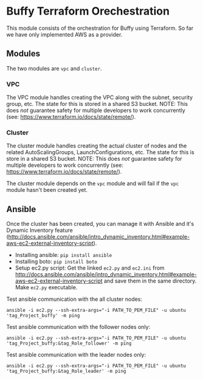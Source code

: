 # Buffy Terraform Orechestration

This module consists of the orchestration for Buffy using Terraform.
So far we have only implemented AWS as a provider.

## Modules

The two modules are `vpc` and `cluster`.

### VPC

The VPC module handles creating the VPC along with the subnet, security group, etc. The state for this is stored in a shared S3 bucket. NOTE: This does *not* guarantee safety for multiple developers to work concurrently (see: https://www.terraform.io/docs/state/remote/).

### Cluster

The cluster module handles creating the actual cluster of nodes and the related AutoScalingGroups, LaunchConfigurations, etc. The state for this is store in a shared S3 bucket. NOTE:
This does *not* guarantee safety for multiple developers to work concurrently (see: https://www.terraform.io/docs/state/remote/).

The cluster module depends on the `vpc` module and will fail if the `vpc` module hasn't been created yet.

## Ansible

Once the cluster has been created, you can manage it with Ansible and it's Dynamic Inventory feature (http://docs.ansible.com/ansible/intro_dynamic_inventory.html#example-aws-ec2-external-inventory-script).

* Installing ansible: `pip install ansible`
* Installing boto: `pip install boto`
* Setup ec2.py script: Get the linked `ec2.py` and `ec2.ini` from http://docs.ansible.com/ansible/intro_dynamic_inventory.html#example-aws-ec2-external-inventory-script and save them in the same directory. Make `ec2.py` executable.

Test ansible communication with the all cluster nodes:

`ansible -i ec2.py --ssh-extra-args="-i PATH_TO_PEM_FILE" -u ubuntu 'tag_Project_buffy' -m ping`

Test ansible communication with the follower nodes only:

`ansible -i ec2.py --ssh-extra-args="-i PATH_TO_PEM_FILE" -u ubuntu 'tag_Project_buffy:&tag_Role_follower' -m ping`

Test ansible communication with the leader nodes only:

`ansible -i ec2.py --ssh-extra-args="-i PATH_TO_PEM_FILE" -u ubuntu 'tag_Project_buffy:&tag_Role_leader' -m ping`

